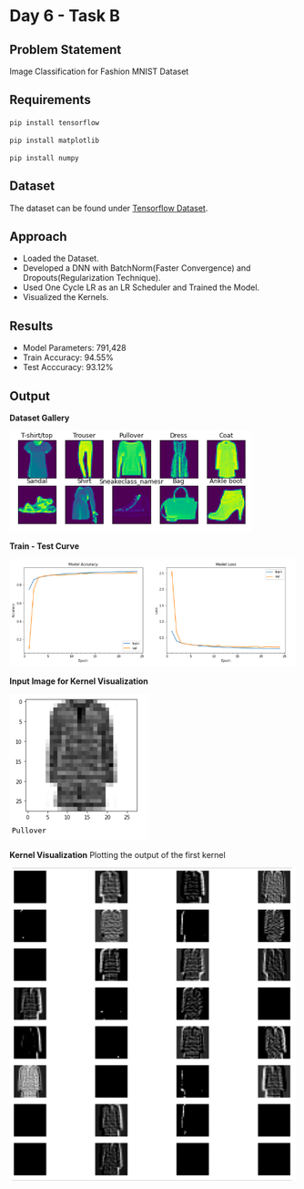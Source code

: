 # Day 6 - Task B

## Problem Statement

Image Classification for Fashion MNIST Dataset

## Requirements

`pip install tensorflow`

`pip install matplotlib`

`pip install numpy`

## Dataset

The dataset can be found under [Tensorflow Dataset](https://www.tensorflow.org/datasets/catalog/fashion_mnist).

## Approach

* Loaded the Dataset.
* Developed a DNN with BatchNorm(Faster Convergence) and Dropouts(Regularization Technique).
* Used One Cycle LR as an LR Scheduler and Trained the Model.
* Visualized the Kernels.

## Results

* Model Parameters: 791,428
* Train Accuracy: 94.55%
* Test Acccuracy: 93.12%

## Output

**Dataset Gallery**

![Input Image](Assets/input_gallery.png)

**Train - Test Curve**

![Train_Test_Curve](Assets/train_test_curve.png)

**Input Image for Kernel Visualization**

![input Image for Kernel Visualization](Assets/kernel_visual_input.png)

**Kernel Visualization**
Plotting the output of the first kernel

![Kernel Visualization](Assets/kernel_visualization.png)

